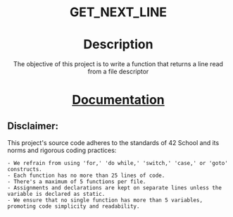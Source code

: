 <div align="center">
    <h1>GET_NEXT_LINE</h1>
</div>
<div align="center">
	<h1>Description</h1>
	<p>The objective of this project is to write a function that returns a line read from a
file descriptor</p>
</div>

<div align="center">
	<h1><a href="https://dot99.github.io/42-get_next_line/index.html">Documentation</a></h1>
</div>

## Disclaimer:
This project's source code adheres to the standards of 42 School and its norms and rigorous coding practices:
```
- We refrain from using 'for,' 'do while,' 'switch,' 'case,' or 'goto' constructs.
- Each function has no more than 25 lines of code. 
- There's a maximum of 5 functions per file.
- Assignments and declarations are kept on separate lines unless the variable is declared as static.
- We ensure that no single function has more than 5 variables, promoting code simplicity and readability.
```

